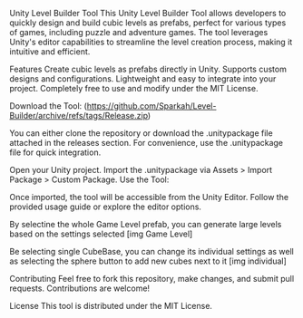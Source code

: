 Unity Level Builder Tool
This Unity Level Builder Tool allows developers to quickly design and build cubic levels as prefabs, perfect for various types of games, including puzzle and adventure games. The tool leverages Unity's editor capabilities to streamline the level creation process, making it intuitive and efficient.

Features
Create cubic levels as prefabs directly in Unity.
Supports custom designs and configurations.
Lightweight and easy to integrate into your project.
Completely free to use and modify under the MIT License.

Download the Tool:
(https://github.com/Sparkah/Level-Builder/archive/refs/tags/Release.zip)

You can either clone the repository or download the .unitypackage file attached in the releases section.
For convenience, use the .unitypackage file for quick integration.

Open your Unity project.
Import the .unitypackage via Assets > Import Package > Custom Package.
Use the Tool:

Once imported, the tool will be accessible from the Unity Editor. Follow the provided usage guide or explore the editor options.

By selectine the whole Game Level prefab, you can generate large levels based on the settings selected
[img Game Level]

Be selecting single CubeBase, you can change its individual settings as well as selecting the sphere button to add new cubes next to it
[img individual]


Contributing
Feel free to fork this repository, make changes, and submit pull requests. Contributions are welcome!

License
This tool is distributed under the MIT License.
